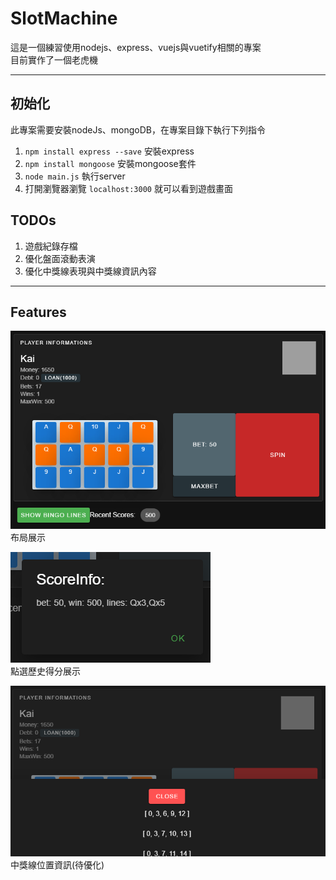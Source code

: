 # SlotMachine

這是一個練習使用nodejs、express、vuejs與vuetify相關的專案  
目前實作了一個老虎機

---

## 初始化

此專案需要安裝nodeJs、mongoDB，在專案目錄下執行下列指令
1. `npm install express --save` 安裝express
2. `npm install mongoose` 安裝mongoose套件
3. `node main.js` 執行server
4. 打開瀏覽器瀏覽 `localhost:3000` 就可以看到遊戲畫面


## TODOs

1. 遊戲紀錄存檔
2. 優化盤面滾動表演
3. 優化中獎線表現與中獎線資訊內容

---

## Features
![畫面展示1](public/features/preview1.png)  
布局展示  

![畫面展示2](public/features/preview2.png)  
點選歷史得分展示  

![畫面展示3](public/features/preview3.png)  
中獎線位置資訊(待優化)  